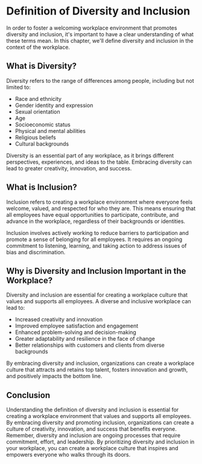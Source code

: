Definition of Diversity and Inclusion
========================================================================================================

In order to foster a welcoming workplace environment that promotes diversity and inclusion, it's important to have a clear understanding of what these terms mean. In this chapter, we'll define diversity and inclusion in the context of the workplace.

What is Diversity?
------------------

Diversity refers to the range of differences among people, including but not limited to:

* Race and ethnicity
* Gender identity and expression
* Sexual orientation
* Age
* Socioeconomic status
* Physical and mental abilities
* Religious beliefs
* Cultural backgrounds

Diversity is an essential part of any workplace, as it brings different perspectives, experiences, and ideas to the table. Embracing diversity can lead to greater creativity, innovation, and success.

What is Inclusion?
------------------

Inclusion refers to creating a workplace environment where everyone feels welcome, valued, and respected for who they are. This means ensuring that all employees have equal opportunities to participate, contribute, and advance in the workplace, regardless of their backgrounds or identities.

Inclusion involves actively working to reduce barriers to participation and promote a sense of belonging for all employees. It requires an ongoing commitment to listening, learning, and taking action to address issues of bias and discrimination.

Why is Diversity and Inclusion Important in the Workplace?
----------------------------------------------------------

Diversity and inclusion are essential for creating a workplace culture that values and supports all employees. A diverse and inclusive workplace can lead to:

* Increased creativity and innovation
* Improved employee satisfaction and engagement
* Enhanced problem-solving and decision-making
* Greater adaptability and resilience in the face of change
* Better relationships with customers and clients from diverse backgrounds

By embracing diversity and inclusion, organizations can create a workplace culture that attracts and retains top talent, fosters innovation and growth, and positively impacts the bottom line.

Conclusion
----------

Understanding the definition of diversity and inclusion is essential for creating a workplace environment that values and supports all employees. By embracing diversity and promoting inclusion, organizations can create a culture of creativity, innovation, and success that benefits everyone. Remember, diversity and inclusion are ongoing processes that require commitment, effort, and leadership. By prioritizing diversity and inclusion in your workplace, you can create a workplace culture that inspires and empowers everyone who walks through its doors.
